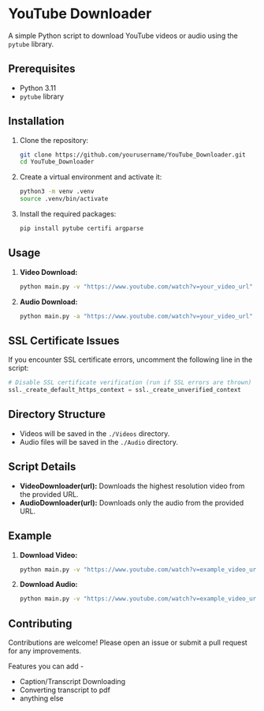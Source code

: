# YouTube Downloader

A simple Python script to download YouTube videos or audio using the `pytube` library.

## Prerequisites

- Python 3.11
- `pytube` library

## Installation

1. Clone the repository:

    ```sh
    git clone https://github.com/yourusername/YouTube_Downloader.git
    cd YouTube_Downloader
    ```

2. Create a virtual environment and activate it:

    ```sh
    python3 -m venv .venv
    source .venv/bin/activate
    ```

3. Install the required packages:

    ```sh
    pip install pytube certifi argparse
    ```

## Usage

1. **Video Download:**

    ```sh
    python main.py -v "https://www.youtube.com/watch?v=your_video_url"
    ```

2. **Audio Download:**

    ```sh
    python main.py -a "https://www.youtube.com/watch?v=your_video_url" 
    ```

## SSL Certificate Issues

If you encounter SSL certificate errors, uncomment the following line in the script:

```python
# Disable SSL certificate verification (run if SSL errors are thrown)
ssl._create_default_https_context = ssl._create_unverified_context
```

## Directory Structure

- Videos will be saved in the `./Videos` directory.
- Audio files will be saved in the `./Audio` directory.

## Script Details

- **VideoDownloader(url):** Downloads the highest resolution video from the provided URL.
- **AudioDownloader(url):** Downloads only the audio from the provided URL.

## Example

1. **Download Video:**

    ```sh
    python main.py -v "https://www.youtube.com/watch?v=example_video_url"
    ```

2. **Download Audio:**

    ```sh
    python main.py -v "https://www.youtube.com/watch?v=example_video_url" -a
    ```

## Contributing

Contributions are welcome! Please open an issue or submit a pull request for any improvements.

Features you can add - 
- Caption/Transcript Downloading
- Converting transcript to pdf 
- anything else
